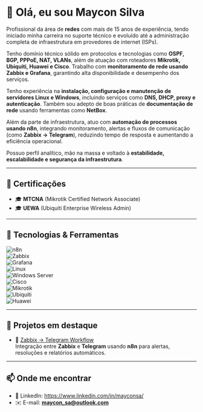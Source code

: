 # 👋 Olá, eu sou Maycon Silva

Profissional da área de **redes** com mais de 15 anos de experiência, tendo iniciado minha carreira no suporte técnico e evoluído até a administração completa de infraestrutura em provedores de internet (ISPs).

Tenho domínio técnico sólido em protocolos e tecnologias como **OSPF, BGP, PPPoE, NAT, VLANs**, além de atuação com roteadores **Mikrotik, Ubiquiti, Huawei e Cisco**. Trabalho com **monitoramento de rede usando Zabbix e Grafana**, garantindo alta disponibilidade e desempenho dos serviços.

Tenho experiência na **instalação, configuração e manutenção de servidores Linux e Windows**, incluindo serviços como **DNS, DHCP, proxy e autenticação**. Também sou adepto de boas práticas de **documentação de rede** usando ferramentas como **NetBox**.

Além da parte de infraestrutura, atuo com **automação de processos usando n8n**, integrando monitoramento, alertas e fluxos de comunicação (como **Zabbix → Telegram**), reduzindo tempo de resposta e aumentando a eficiência operacional.

Possuo perfil analítico, mão na massa e voltado à **estabilidade, escalabilidade e segurança da infraestrutura**. 

---

## 🔧 Certificações
- 🎓 **MTCNA** (Mikrotik Certified Network Associate)  
- 🎓 **UEWA** (Ubiquiti Enterprise Wireless Admin)  

---

## 🚀 Tecnologias & Ferramentas

![n8n](https://img.shields.io/badge/-n8n-000?&logo=n8n)  
![Zabbix](https://img.shields.io/badge/-Zabbix-CC0000?&logo=zabbix)  
![Grafana](https://img.shields.io/badge/-Grafana-F46800?&logo=grafana)  
![Linux](https://img.shields.io/badge/-Linux-FCC624?&logo=linux&logoColor=000)  
![Windows Server](https://img.shields.io/badge/-Windows%20Server-0078D6?&logo=windows)  
![Cisco](https://img.shields.io/badge/-Cisco-1BA0D7?&logo=cisco)  
![Mikrotik](https://img.shields.io/badge/-Mikrotik-333?&logo=mikrotik)  
![Ubiquiti](https://img.shields.io/badge/-Ubiquiti-0559C9?&logo=ubiquiti)  
![Huawei](https://img.shields.io/badge/-Huawei-FF0000?&logo=huawei)  

---

## 📌 Projetos em destaque
- 🔗 [Zabbix → Telegram Workflow](https://github.com/maycon-sa/zabbix-telegram-workflow)  
  Integração entre **Zabbix** e **Telegram** usando **n8n** para alertas, resoluções e relatórios automáticos.

---

## 📫 Onde me encontrar
- 💼 LinkedIn: https://www.linkedin.com/in/mayconsa/ 
- ✉️ E-mail: **maycon_sa@outlook.com**
